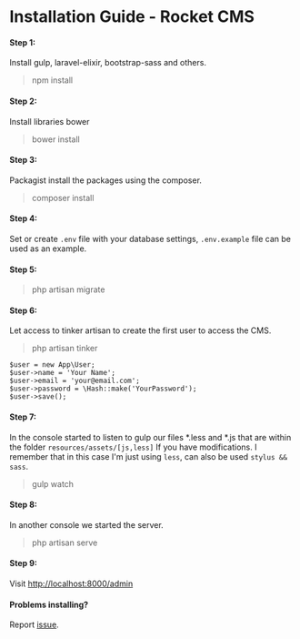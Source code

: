 
# Installation Guide - Rocket CMS

#### Step 1: 
Install gulp, laravel-elixir, bootstrap-sass and others.
> npm install

#### Step 2:
Install libraries bower
> bower install

#### Step 3:
Packagist install the packages using the composer.
> composer install

#### Step 4:
Set or create `.env` file with your database settings, `.env.example` file can be used as an example.

#### Step 5:
> php artisan migrate

#### Step 6:
Let access to tinker artisan to create the first user to access the CMS.

> php artisan tinker 

```shell
$user = new App\User;
$user->name = 'Your Name';
$user->email = 'your@email.com';
$user->password = \Hash::make('YourPassword');
$user->save(); 
```

#### Step 7:
In the console started to listen to gulp our files *.less and *.js that are within the folder `resources/assets/[js,less]` If you have modifications. I remember that in this case I'm just using `less`, can also be used `stylus && sass`.
> gulp watch

#### Step 8:
In another console we started the server.
> php artisan serve

#### Step 9:
Visit <a href="http://localhost:8000/admin">http://localhost:8000/admin</a>


#### Problems installing?
Report [issue](https://github.com/odirleiborgert/rocket-cms/issues).